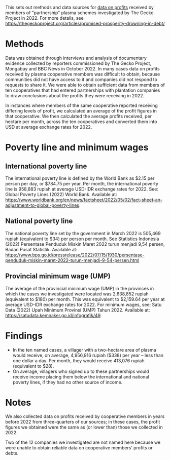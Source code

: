 This sets out methods and data sources for [data on profits](https://github.com/The-Gecko-Project/gecko-project-charts/blob/main/promised-prosperity-partnership-scheme-profit-data.csv) received by members of "partnership" plasma schemes investigated by The Gecko Project in 2022.  For more details, see https://thegeckoproject.org/articles/promised-prosperity-drowning-in-debt/

# Methods
Data was obtained through interviews and analysis of documentary evidence collected by reporters commissioned by The Gecko Project, Mongabay and BBC News in October 2022. In many cases data on profits received by plasma cooperative members was difficult to obtain, because communities did not have access to it and companies did not respond to requests to share it. We were able to obtain sufficient data from members of ten cooperatives that had entered partnerships with plantation companies to draw conclusions about the profits they were receiving in 2022. 

In instances where members of the same cooperative reported receiving differing levels of profit, we calculated an average of the profit figures in that cooperative. We then calculated the average profits received, per hectare per month, across the ten cooperatives and converted them into USD at average exchange rates for 2022. 

# Poverty line and minimum wages

## International poverty line
The international poverty line is defined by the World Bank as $2.15 per person per day, or $784.75 per year. Per month, the international poverty line is 958,883 rupiah at average USD-IDR exchange rates for 2022. See: Global Poverty Lines (2022) World Bank. Available at: https://www.worldbank.org/en/news/factsheet/2022/05/02/fact-sheet-an-adjustment-to-global-poverty-lines. 

## National poverty line
The national poverty line set by the government in March 2022 is 505,469 rupiah (equivalent to $34) per person per month. See  Statistics Indonesia (2022) Persentase Penduduk Miskin Maret 2022 turun menjadi 9,54 persen, Badan Pusat Statistik. Available at: https://www.bps.go.id/pressrelease/2022/07/15/1930/persentase-penduduk-miskin-maret-2022-turun-menjadi-9-54-persen.html

## Provincial minimum wage (UMP)
The average of the provincial minimum wage (UMP) in the provinces in which the cases we investigated were located was 2,638,852 rupiah (equivalent to $180) per month. This was equivalent to $2,159.64 per year at average USD-IDR exchange rates for 2022. For minimum wages, see: Satu Data (2022) Upah Minimum Provinsi (UMP) Tahun 2022. Available at: https://satudata.kemnaker.go.id/infografik/49. 

# Findings

- In the ten named cases, a villager with a two-hectare area of plasma would receive, on average, 4,956,916 rupiah ($338) per year – less than one dollar a day. Per month, they would receive 413,076 rupiah (equivalent to $28). 
- On average, villagers who signed up to these partnerships would receive income placing them below the international and national poverty lines, if they had no other source of income. 

# Notes
We also collected data on profits received by cooperative members in years before 2022 from three-quarters of our sources; in these cases, the profit figures we obtained were the same as (or lower than) those we collected in 2022.

Two of the 12 companies we investigated are not named here because we were unable to obtain reliable data on cooperative members’ profits or debts.


